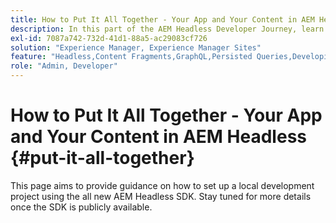```yaml
---
title: How to Put It All Together - Your App and Your Content in AEM Headless
description: In this part of the AEM Headless Developer Journey, learn how to take your AEM Project including Content Fragments, your GraphQL calls, your REST API calls, and your application, and prepare it for going live.
exl-id: 7087a742-732d-41d1-88a5-ac29083cf726
solution: "Experience Manager, Experience Manager Sites"
feature: "Headless,Content Fragments,GraphQL,Persisted Queries,Developing"
role: "Admin, Developer"
---
```

# How to Put It All Together - Your App and Your Content in AEM Headless {#put-it-all-together}

This page aims to provide guidance on how to set up a local development project using the all new AEM Headless SDK. Stay tuned for more details once the SDK is publicly available.
